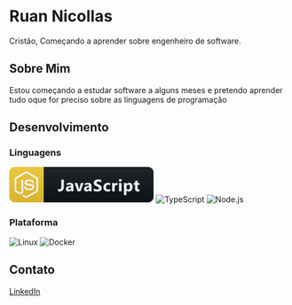# Ruan Nicollas
Cristão, Começando a aprender sobre engenheiro de software.

## Sobre Mim
Estou começando a estudar software a alguns meses e pretendo aprender tudo oque for preciso sobre as linguagens de programação

## Desenvolvimento

### Linguagens

![JavaScript](https://raw.githubusercontent.com/8bithemant/8bithemant/master/svg/dev/languages/js.svg)
![TypeScript](https://img.shields.io/badge/typescript-%23007ACC.svg?style=for-the-badge&logo=typescript&logoColor=white)
![Node.js](https://img.shields.io/badge/node.js-%23339933.svg?style=for-the-badge&logo=node.js&logoColor=white)

### Plataforma
![Linux](https://img.shields.io/badge/linux-%23339933.svg?style=for-the-badge&logo=linux&logoColor=white)
![Docker](https://img.shields.io/badge/docker-%2300A8FF.svg?style=for-the-badge&logo=docker&logoColor=white)

## Contato
[LinkedIn](https://www.linkedin.com/in/nrhilarior/)
